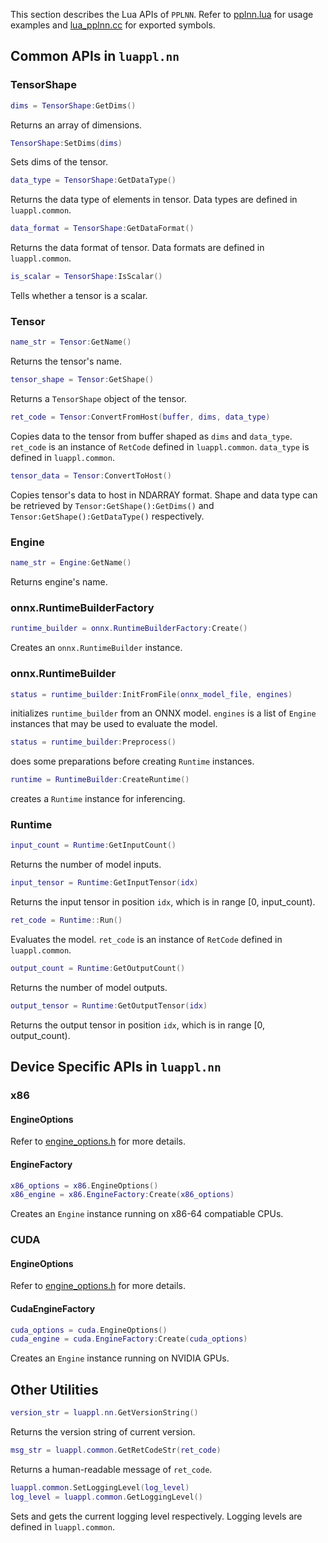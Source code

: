 This section describes the Lua APIs of `PPLNN`. Refer to [pplnn.lua](../../tools/pplnn.lua) for usage examples and [lua_pplnn.cc](../../lua/lua_pplnn.cc) for exported symbols.

## Common APIs in `luappl.nn`

### TensorShape

```lua
dims = TensorShape:GetDims()
```

Returns an array of dimensions.

```lua
TensorShape:SetDims(dims)
```

Sets dims of the tensor.

```lua
data_type = TensorShape:GetDataType()
```

Returns the data type of elements in tensor. Data types are defined in `luappl.common`.

```lua
data_format = TensorShape:GetDataFormat()
```

Returns the data format of tensor. Data formats are defined in `luappl.common`.

```lua
is_scalar = TensorShape:IsScalar()
```

Tells whether a tensor is a scalar.

### Tensor

```lua
name_str = Tensor:GetName()
```

Returns the tensor's name.

```lua
tensor_shape = Tensor:GetShape()
```

Returns a `TensorShape` object of the tensor.

```lua
ret_code = Tensor:ConvertFromHost(buffer, dims, data_type)
```

Copies data to the tensor from buffer shaped as `dims` and `data_type`. `ret_code` is an instance of `RetCode` defined in `luappl.common`. `data_type` is defined in `luappl.common`.

```lua
tensor_data = Tensor:ConvertToHost()
```

Copies tensor's data to host in NDARRAY format. Shape and data type can be retrieved by `Tensor:GetShape():GetDims()` and `Tensor:GetShape():GetDataType()` respectively.

### Engine

```lua
name_str = Engine:GetName()
```

Returns engine's name.

### onnx.RuntimeBuilderFactory

```lua
runtime_builder = onnx.RuntimeBuilderFactory:Create()
```

Creates an `onnx.RuntimeBuilder` instance.

### onnx.RuntimeBuilder

```lua
status = runtime_builder:InitFromFile(onnx_model_file, engines)
```

initializes `runtime_builder` from an ONNX model. `engines` is a list of `Engine` instances that may be used to evaluate the model.

```lua
status = runtime_builder:Preprocess()
```

does some preparations before creating `Runtime` instances.

```lua
runtime = RuntimeBuilder:CreateRuntime()
```

creates a `Runtime` instance for inferencing.

### Runtime

```lua
input_count = Runtime:GetInputCount()
```

Returns the number of model inputs.

```lua
input_tensor = Runtime:GetInputTensor(idx)
```

Returns the input tensor in position `idx`, which is in range [0, input_count).

```lua
ret_code = Runtime::Run()
```

Evaluates the model. `ret_code` is an instance of `RetCode` defined in `luappl.common`.

```lua
output_count = Runtime:GetOutputCount()
```

Returns the number of model outputs.

```lua
output_tensor = Runtime:GetOutputTensor(idx)
```

Returns the output tensor in position `idx`, which is in range [0, output_count).

## Device Specific APIs in `luappl.nn`

### x86

#### EngineOptions

Refer to [engine_options.h](../../include/ppl/nn/engines/x86/engine_options.h) for more details.

#### EngineFactory

```lua
x86_options = x86.EngineOptions()
x86_engine = x86.EngineFactory:Create(x86_options)
```

Creates an `Engine` instance running on x86-64 compatiable CPUs.

### CUDA

#### EngineOptions

Refer to [engine_options.h](../../include/ppl/nn/engines/cuda/engine_options.h) for more details.

#### CudaEngineFactory

```lua
cuda_options = cuda.EngineOptions()
cuda_engine = cuda.EngineFactory:Create(cuda_options)
```

Creates an `Engine` instance running on NVIDIA GPUs.

## Other Utilities

```lua
version_str = luappl.nn.GetVersionString()
```

Returns the version string of current version.

```lua
msg_str = luappl.common.GetRetCodeStr(ret_code)
```

Returns a human-readable message of `ret_code`.

```lua
luappl.common.SetLoggingLevel(log_level)
log_level = luappl.common.GetLoggingLevel()
```

Sets and gets the current logging level respectively. Logging levels are defined in `luappl.common`.

